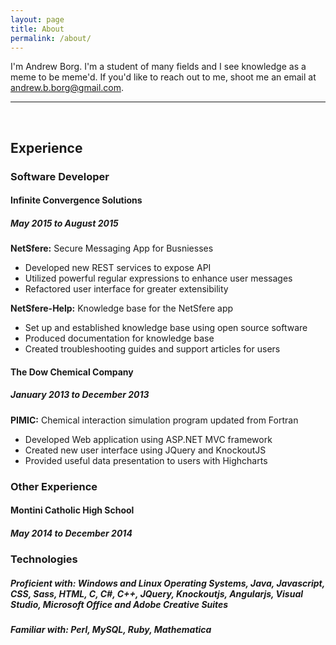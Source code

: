 ```yaml
---
layout: page
title: About
permalink: /about/
---
```


<div id="resume" markdown="1">

I'm Andrew Borg. I'm a student of many fields and I see knowledge as a meme to be meme'd. If you'd like to reach out to me, shoot me an email at [andrew.b.borg@gmail.com](andrew.b.borg@gmail.com).

------

&nbsp;
  
## Experience

### Software Developer

#### Infinite Convergence Solutions  

##### May 2015 to August 2015

**NetSfere:** Secure Messaging App for Busniesses 

 * Developed new REST services to expose API
 * Utilized powerful regular expressions to enhance user messages
 * Refactored user interface for greater extensibility

**NetSfere-Help:** Knowledge base for the NetSfere app  

- Set up and established knowledge base using open source software  
- Produced documentation for knowledge base  
- Created troubleshooting guides and support articles for users  

#### The Dow Chemical Company

##### January 2013 to December 2013

**PIMIC:** Chemical interaction simulation program updated from Fortran

- Developed Web application using ASP.NET MVC framework
- Created new user interface using JQuery and KnockoutJS
- Provided useful data presentation to users with Highcharts

### Other Experience

#### Montini Catholic High School

##### May 2014 to December 2014

### Technologies

##### **Proficient with:** Windows and Linux Operating Systems, Java, Javascript, CSS, Sass, HTML, C, C#, C++, JQuery, Knockoutjs, Angularjs, Visual Studio, Microsoft Office and Adobe Creative Suites

##### **Familiar with:** Perl, MySQL, Ruby, Mathematica

</div>